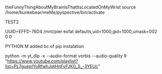theFunnyThingAboutMyBrainIsThatItsLocatedOnMyWrist
source /home/bunkebear/meMe/pyspective/bin/activate

TEST2




UUID=EFFD-76D4   /mnt/pier  exfat  defaults,uid=1000,gid=1000,umask=002  0  0


PYTHON M added bc of pip instalation



python -m yt_dlp -x --audio-format vorbis --audio-quality 9 "https://www.youtube.com/playlist?list=PL7guepIYoRfwhJqtHnFvFJK0_S_-3YEUc"


